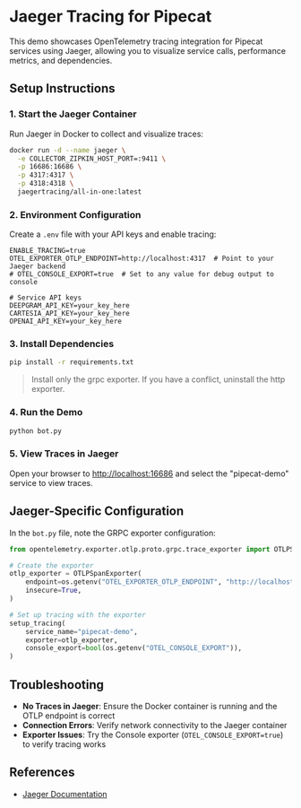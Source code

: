# Jaeger Tracing for Pipecat

This demo showcases OpenTelemetry tracing integration for Pipecat services using Jaeger, allowing you to visualize service calls, performance metrics, and dependencies.

## Setup Instructions

### 1. Start the Jaeger Container

Run Jaeger in Docker to collect and visualize traces:

```bash
docker run -d --name jaeger \
  -e COLLECTOR_ZIPKIN_HOST_PORT=:9411 \
  -p 16686:16686 \
  -p 4317:4317 \
  -p 4318:4318 \
  jaegertracing/all-in-one:latest
```

### 2. Environment Configuration

Create a `.env` file with your API keys and enable tracing:

```
ENABLE_TRACING=true
OTEL_EXPORTER_OTLP_ENDPOINT=http://localhost:4317  # Point to your Jaeger backend
# OTEL_CONSOLE_EXPORT=true  # Set to any value for debug output to console

# Service API keys
DEEPGRAM_API_KEY=your_key_here
CARTESIA_API_KEY=your_key_here
OPENAI_API_KEY=your_key_here
```

### 3. Install Dependencies

```bash
pip install -r requirements.txt
```

> Install only the grpc exporter. If you have a conflict, uninstall the http exporter.

### 4. Run the Demo

```bash
python bot.py
```

### 5. View Traces in Jaeger

Open your browser to [http://localhost:16686](http://localhost:16686) and select the "pipecat-demo" service to view traces.

## Jaeger-Specific Configuration

In the `bot.py` file, note the GRPC exporter configuration:

```python
from opentelemetry.exporter.otlp.proto.grpc.trace_exporter import OTLPSpanExporter

# Create the exporter
otlp_exporter = OTLPSpanExporter(
    endpoint=os.getenv("OTEL_EXPORTER_OTLP_ENDPOINT", "http://localhost:4317"),
    insecure=True,
)

# Set up tracing with the exporter
setup_tracing(
    service_name="pipecat-demo",
    exporter=otlp_exporter,
    console_export=bool(os.getenv("OTEL_CONSOLE_EXPORT")),
)
```

## Troubleshooting

- **No Traces in Jaeger**: Ensure the Docker container is running and the OTLP endpoint is correct
- **Connection Errors**: Verify network connectivity to the Jaeger container
- **Exporter Issues**: Try the Console exporter (`OTEL_CONSOLE_EXPORT=true`) to verify tracing works

## References

- [Jaeger Documentation](https://www.jaegertracing.io/docs/latest/)

